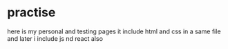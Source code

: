 # practise
here is my personal and testing pages
it include html and css in a same file and later i include js nd react also 
